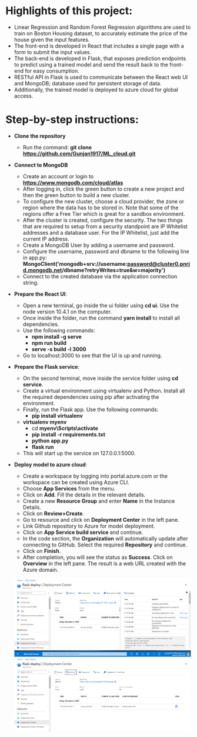 # Highlights of this project:
- Linear Regression and Random Forest Regression algorithms are used to train on Boston Housing dataset, to accurately estimate the price of the house given the input features.
- The front-end is developed in React that includes a single page with a form to submit the input values.
- The back-end is developed in Flask, that exposes prediction endpoints to predict using a trained model and send the result back to the front-end for easy consumption.
- RESTful API in Flask is used to communicate between the React web UI and MongoDB; database used for persistent storage of data.
- Additionally, the trained model is deployed to azure cloud for global access.

# Step-by-step instructions:
- **Clone the repository** 
	- Run the command: **git clone https://github.com/Gunjan1917/ML_cloud.git**
  
- **Connect to MongoDB**
	- Create an account or login to **https://www.mongodb.com/cloud/atlas**
	- After logging in, click the green button to create a new project and then the green button to build a new cluster.
	- To configure the new cluster, choose a cloud provider, the zone or region where the data has to be stored in. Note that some of the regions offer a Free Tier which is  great for a sandbox environment.
	- After the cluster is created, configure the security. The two things that are required to setup from a security standpoint are IP Whitelist addresses and a database user. For the IP Whitelist, just add the current IP address.
	- Create a MongoDB User by adding a username and password. 
	- Configure the username, password and dbname to the following line in app.py:
		**</br> MongoClient('mongodb+srv://username:password@cluster0.pnrjd.mongodb.net/dbname?retryWrites=true&w=majority')**
	- Connect to the created database via the application connection string.
    
- **Prepare the React UI**:
	- Open a new terminal, go inside the ui folder using **cd ui**. Use the node version 10.4.1 on the computer.
	- Once inside the folder, run the command **yarn install** to install all dependencies. 
	- Use the following commands:
		- **npm install -g serve**
		- **npm run build**
		- **serve -s build -l 3000**
	- Go to localhost:3000 to see that the UI is up and running.

- **Prepare the Flask service**:
	- On the second terminal, move inside the service folder using **cd service**. 
	- Create a virtual environment using virtualenv and Python. Install all the required dependencies using pip after activating the environment. 
	- Finally, run the Flask app. Use the following commands:
		- **pip install virtualenv**
    - **virtualenv myenv**
		- cd **myenv\Scripts\activate**
		- **pip install -r requirements.txt**
		- **python app.py** 
		- **flask run**
	- This will start up the service on 127.0.0.1:5000.
	
- **Deploy model to azure cloud**:
  - Create a workspace by logging into portal.azure.com or the workspace can be created using Azure CLI.
  - Choose **App Services** from the menu.
  - Click on **Add**. Fill the details in the relevant details.
  - Create a new **Resource Group** and enter **Name** in the Instance Details. 
  - Click on **Review+Create**.
  - Go to resource and click on **Deployment Center** in the left pane.
  - Link Github repository to Azure for model deployment.
  - Click on **App Service build service** and continue.
  - In the code section, the **Organization** will automatically update after connecting to GitHub. Select the required **Repository** and continue.
  - Click on **Finish**.
  - After completion, you will see the status as **Success**. Click on **Overview** in the left pane. The result is a web URL created with the Azure domain.
  
  ![alt text](https://github.com/Gunjan1917/ML_cloud/blob/master/azure_deploy_succcess.PNG)
  ![alt text](https://github.com/Gunjan1917/ML_cloud/blob/master/azure_deployment.PNG)


  
 
    
  
  
